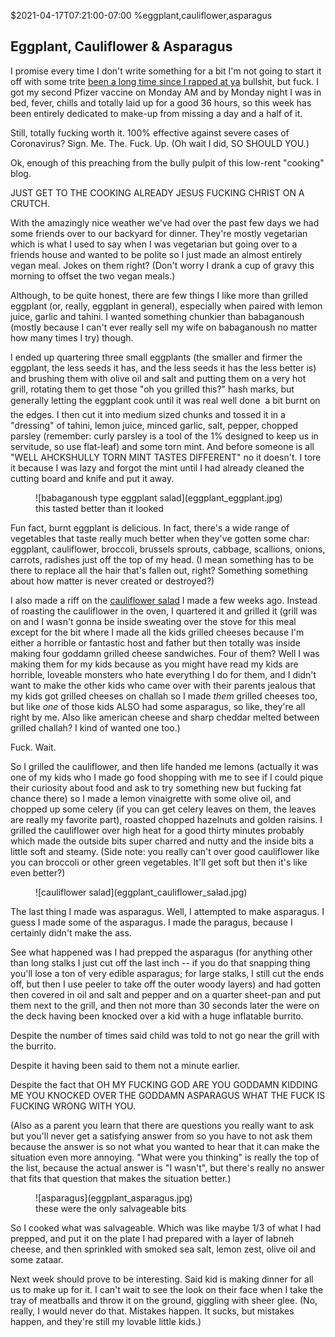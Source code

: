 $2021-04-17T07:21:00-07:00
%eggplant,cauliflower,asparagus

## Eggplant, Cauliflower &amp; Asparagus

I promise every time I don't write something for a bit I'm not going to start it off with some trite [been a long time since I rapped at ya](https://www.theonion.com/anchowers-gotta-spend-some-time-away-1819584766) bullshit, but fuck.  I got my second Pfizer vaccine on Monday AM and by Monday night I was in bed, fever, chills and totally laid up for a good 36 hours, so this week has been entirely dedicated to make-up from missing a day and a half of it.

Still, totally fucking worth it. 100% effective against severe cases of Coronavirus? Sign. Me. The. Fuck. Up. (Oh wait I did, SO SHOULD YOU.)

Ok, enough of this preaching from the bully pulpit of this low-rent "cooking" blog.

JUST GET TO THE COOKING ALREADY JESUS FUCKING CHRIST ON A CRUTCH.

With the amazingly nice weather we've had over the past few days we had some friends over to our backyard for dinner. They're mostly vegetarian which is what I used to say when I was vegetarian but going over to a friends house and wanted to be polite so I just made an almost entirely vegan meal. Jokes on them right? (Don't worry I drank a cup of gravy this morning to offset the two vegan meals.)

Although, to be quite honest, there are few things I like more than grilled eggplant (or, really, eggplant in general), especially when paired with lemon juice, garlic and tahini. I wanted something chunkier than babaganoush (mostly because I can't ever really sell my wife on babaganoush no matter how many times I try) though.

I ended up quartering three small eggplants (the smaller and firmer the eggplant, the less seeds it has, and the less seeds it has the less better is) and brushing them with olive oil and salt and putting them on a very hot grill, rotating them to get those "oh you grilled this?" hash marks, but generally letting the eggplant cook until it was real well done &#151; a bit burnt on the edges. I then cut it into medium sized chunks and tossed it in a "dressing" of tahini, lemon juice, minced garlic, salt, pepper, chopped parsley (remember: curly parsley is a tool of the 1% designed to keep us in servitude, so use flat-leaf) and some torn mint. And before someone is all "WELL AHCKSHULLY TORN MINT TASTES DIFFERENT" no it doesn't. I tore it because I was lazy and forgot the mint until I had already cleaned the cutting board and knife and put it away.

<figure>
![babaganoush type eggplant salad](eggplant_eggplant.jpg)
<figcaption>this tasted better than it looked</figcaption>
</figure>

Fun fact, burnt eggplant is delicious. In fact, there's a wide range of vegetables that taste really much better when they've gotten some char: eggplant, cauliflower, broccoli, brussels sprouts, cabbage, scallions, onions, carrots, radishes just off the top of my head. (I mean something has to be there to replace all the hair that's fallen out, right? Something something about how matter is never created or destroyed?)

I also made a riff on the [cauliflower salad](https://whatever.todds.cooking/lamb-cauliflower.html) I made a few weeks ago. Instead of roasting the cauliflower in the oven, I quartered it and grilled it (grill was on and I wasn't gonna be inside sweating over the stove for this meal except for the bit where I made all the kids grilled cheeses because I'm either a horrible or fantastic host and father but then totally was inside making four goddamn grilled cheese sandwiches. Four of them? Well I was making them for my kids because as you might have read my kids are horrible, loveable monsters who hate everything I do for them, and I didn't want to make the other kids who came over with their parents jealous that my kids got grilled cheeses on challah so I made _them_ grilled cheeses too, but like _one_ of those kids ALSO had some asparagus, so like, they're all right by me. Also like american cheese and sharp cheddar melted between grilled challah? I kind of wanted one too.) 

Fuck.  Wait.

So I grilled the cauliflower, and then life handed me lemons (actually it was one of my kids who I made go food shopping with me to see if I could pique their curiosity about food and ask to try something new but fucking fat chance there) so I made a lemon vinaigrette with some olive oil, and chopped up some celery (if you can get celery leaves on them, the leaves are really my favorite part), roasted chopped hazelnuts and golden raisins. I grilled the cauliflower over high heat for a good thirty minutes probably which made the outside bits super charred and nutty and the inside bits a little soft and steamy. (Side note: you really can't over good cauliflower like you can broccoli or other green vegetables. It'll get soft but then it's like even better?)

<figure>
![cauliflower salad](eggplant_cauliflower_salad.jpg)
</figure>

The last thing I made was asparagus. Well, I attempted to make asparagus. I guess I made some of the asparagus. I made the paragus, because I certainly didn't make the ass.

See what happened was I had prepped the asparagus (for anything other than long stalks I just cut off the last inch -- if you do that snapping thing you'll lose a ton of very edible asparagus; for large stalks, I still cut the ends off, but then I use peeler to take off the outer woody layers) and had gotten then covered in oil and salt and pepper and on a quarter sheet-pan and put them next to the grill, and then not more than 30 seconds later the were on the deck having been knocked over a kid with a huge inflatable burrito.

Despite the number of times said child was told to not go near the grill with the burrito.

Despite it having been said to them not a minute earlier.

Despite the fact that OH MY FUCKING GOD ARE YOU GODDAMN KIDDING ME YOU KNOCKED OVER THE GODDAMN ASPARAGUS WHAT THE FUCK IS FUCKING WRONG WITH YOU.

(Also as a parent you learn that there are questions you really want to ask but you'll never get a satisfying answer from so you have to not ask them because the answer is so not what you wanted to hear that it can make the situation even more annoying. "What were you thinking" is really the top of the list, because the actual answer is "I wasn't", but there's really no answer that fits that question that makes the situation better.)

<figure>
![asparagus](eggplant_asparagus.jpg)
<figcaption>these were the only salvageable bits</figcaption>
</figure>

So I cooked what was salvageable.  Which was like maybe 1/3 of what I had prepped, and put it on the plate I had prepared with a layer of labneh cheese, and then sprinkled with smoked sea salt, lemon zest, olive oil and some zataar.

Next week should prove to be interesting. Said kid is making dinner for all us to make up for it. I can't wait to see the look on their face when I take the tray of meatballs and throw it on the ground, giggling with sheer glee. (No, really, I would never do that. Mistakes happen. It sucks, but mistakes happen, and they're still my lovable little kids.)
